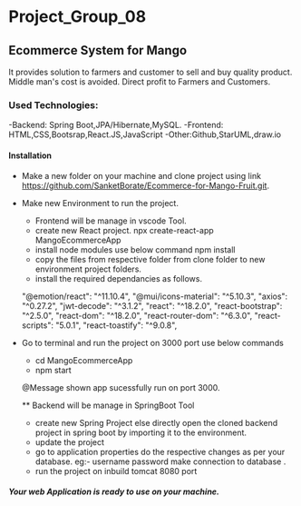 # Project_Group_08

## Ecommerce System for Mango
  It provides solution to farmers and customer  to sell and buy quality product. 
  Middle man's cost is avoided.
  Direct profit to Farmers and Customers.
 
### Used Technologies:
  -Backend: Spring Boot,JPA/Hibernate,MySQL.
  -Frontend: HTML,CSS,Bootsrap,React.JS,JavaScript
  -Other:Github,StarUML,draw.io

#### Installation
  - Make a new folder on your machine and clone project using link https://github.com/SanketBorate/Ecommerce-for-Mango-Fruit.git.

  - Make new Environment to run the project.
     - Frontend will be manage in vscode Tool.
     - create new React project.
       npx create-react-app MangoEcommerceApp
     - install node modules use below command
       npm install
     - copy the files from respective folder from clone folder to new environment project folders.
     - install the required dependancies as follows.
    
    "@emotion/react": "^11.10.4",
    "@mui/icons-material": "^5.10.3",
    "axios": "^0.27.2",
    "jwt-decode": "^3.1.2",
    "react": "^18.2.0",
    "react-bootstrap": "^2.5.0",
    "react-dom": "^18.2.0",
    "react-router-dom": "^6.3.0",
    "react-scripts": "5.0.1",
    "react-toastify": "^9.0.8",
  

  - Go to terminal and run the project on 3000 port
    use below commands
     - cd MangoEcommerceApp
     - npm start

     @Message shown app sucessfully run on port 3000.

    ** Backend will be manage in SpringBoot Tool
     - create new Spring Project else directly open the cloned backend project in spring boot by importing it to the environment.
     - update the project 
     - go to application properties do the respective changes as per your database. 
       eg:- username password make connection to database .
     - run the project on inbuild tomcat 8080 port

##### Your web Application is ready to use on your machine.
   
